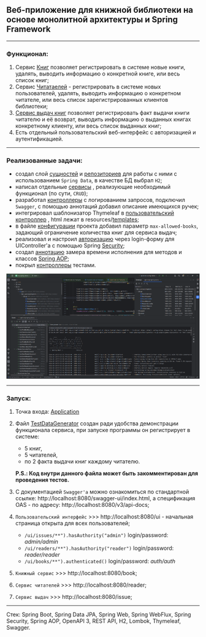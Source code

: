 ## Веб-приложение для книжной библиотеки на основе монолитной архитектуры и Spring Framework

---

### Функционал: 

1. Сервис [Книг](https://github.com/MikhailAkulov/BookLibrary_Spring_Framework_Monolith/blob/main/src/main/java/ru/gb/myspringdemo/service/BookService.java) 
позволяет регистрировать в системе новые книги, удалять, выводить информацию о конкретной книге, или весь список книг;
2. Сервис [Читатаелей](https://github.com/MikhailAkulov/BookLibrary_Spring_Framework_Monolith/blob/main/src/main/java/ru/gb/myspringdemo/service/ReaderService.java) -
регистрировать в системе новых пользователей, удалять, выводить информацию о конкретном читателе, или весь список зарегистрированных клиентов библиотеки;
3. [Сервис выдач книг](https://github.com/MikhailAkulov/BookLibrary_Spring_Framework_Monolith/blob/main/src/main/java/ru/gb/myspringdemo/service/IssueService.java) 
позволяет регистрировать факт выдачи книги читателю и её возврат, выводить информацию о выданных книгах конкретному клиенту, или весь список выданных книг;
4. Есть отдельный пользовательский веб-интерфейс с авторизацией и аутентификацией.

---

### Реализованные задачи:
* создал слой [сущностей](https://github.com/MikhailAkulov/BookLibrary_Spring_Framework_Monolith/tree/main/src/main/java/ru/gb/myspringdemo/model) 
и [репозиториев](https://github.com/MikhailAkulov/BookLibrary_Spring_Framework_Monolith/tree/main/src/main/java/ru/gb/myspringdemo/repository)
для работы с ними с использованием `Spring Data`, в качестве БД выбрал `H2`;
* написал отдельные [сервисы](https://github.com/MikhailAkulov/BookLibrary_Spring_Framework_Monolith/tree/main/src/main/java/ru/gb/myspringdemo/service)
, реализующие необходимый функционал (по сути, `CRUD`);
* разработал [контроллеры](https://github.com/MikhailAkulov/BookLibrary_Spring_Framework_Monolith/tree/main/src/main/java/ru/gb/myspringdemo/api)
с логированием запросов, подключил `Swagger`, с помощью аннотаций добавил описание имеющихся ручек;
* интегрировал шаблонизатор Thymeleaf в [пользовательский контроллер](https://github.com/MikhailAkulov/BookLibrary_Spring_Framework_Monolith/blob/main/src/main/java/ru/gb/myspringdemo/api/UiController.java)
, html лежат в resources/[templates](https://github.com/MikhailAkulov/BookLibrary_Spring_Framework_Monolith/tree/main/src/main/resources/templates);
* в файле [конфигурации](https://github.com/MikhailAkulov/BookLibrary_Spring_Framework_Monolith/blob/main/src/main/resources/application.yml)
проекта добавил параметр `max-allowed-books`, задающий ограничение количества книг для сервиса выдач;
* реализовал и настроил [авторизацию](https://github.com/MikhailAkulov/BookLibrary_Spring_Framework_Monolith/blob/main/src/main/java/ru/gb/myspringdemo/security/SecurityConfiguration.java)
через login-форму для UIController'а с помощью Spring [Security](https://github.com/MikhailAkulov/BookLibrary_Spring_Framework_Monolith/tree/main/src/main/java/ru/gb/myspringdemo/security);
* создал [аннотацию](https://github.com/MikhailAkulov/BookLibrary_Spring_Framework_Monolith/blob/main/src/main/java/ru/gb/myspringdemo/aspect/TimerAspect.java)
замера времени исполнения для методов и классов [Spring AOP](https://github.com/MikhailAkulov/BookLibrary_Spring_Framework_Monolith/tree/main/src/main/java/ru/gb/myspringdemo/aspect);
* покрыл [контроллеры](https://github.com/MikhailAkulov/BookLibrary_Spring_Framework_Monolith/tree/main/src/test/java/ru/gb/myspringdemo/api)
тестами.

![tests_with_coverage](image/tests_with_coverage.png)

---
### Запуск:
1. Точка входа: [Application](https://github.com/MikhailAkulov/BookLibrary_Spring_Framework_Monolith/blob/main/src/main/java/ru/gb/myspringdemo/Application.java)
2. Файл [TestDataGenerator](https://github.com/MikhailAkulov/BookLibrary_Spring_Framework_Monolith/blob/main/src/main/java/ru/gb/myspringdemo/TestDataGenerator.java)
создан ради удобства демонстрации функционала сервиса, при запуске программы он регистрирует в системе:
    * 5 книг,
    * 5 читателей,
    * по 2 факта выдачи книг каждому читателю.
   
   **P.S.: Код внутри данного файла может быть закомментирован для проведения тестов.**

3. С документацией `Swagger'а` можно ознакомиться по стандартной ссылке: http://localhost:8080/swagger-ui/index.html,
а спецификация OAS - по адресу: http://localhost:8080/v3/api-docs;
4. `Пользовательский интерфейс` >>> http://localhost:8080/ui - начальная страница открыта для всех пользователей;
   * `/ui/issues/**").hasAuthority("admin")` login/password: *admin/admin*
   * `/ui/readers/**").hasAuthority("reader")` login/password: *reader/reader*
   * `/ui/books/**").authenticated()` login/password: *auth/auth*
5. `Книжный сервис` >>> http://localhost:8080/book;
6. `Сервис читателей` >>> http://localhost:8080/reader;
7. `Сервис выдач` >>> http://localhost:8080/issue;

---

Стек: Spring Boot, Spring Data JPA, Spring Web, Spring WebFlux, Spring Security, Spring AOP, OpenAPI 3, REST API, H2, 
Lombok, Thymeleaf, Swagger.